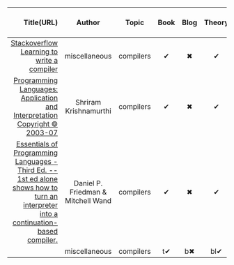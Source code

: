 <div class="datatable-begin"></div>

|                                                                                             Title(URL)                                                                                              |                                                                                                Author                                                                                                |                                                                                                Topic                                                                                                 |                                                                                                 Book                                                                                                 |                                                                                                 Blog                                                                                                 |                                                                                                Theory                                                                                                |                                                                                            Implementation                                                                                            |                                                                                                 Free                                                                                                 |                                                                                              End-To-End                                                                                              |
|----------------------------------------------------------------------------------------------------------------------------------------------------------------------------------------------------:|:----------------------------------------------------------------------------------------------------------------------------------------------------------------------------------------------------:|:----------------------------------------------------------------------------------------------------------------------------------------------------------------------------------------------------:|:----------------------------------------------------------------------------------------------------------------------------------------------------------------------------------------------------:|:----------------------------------------------------------------------------------------------------------------------------------------------------------------------------------------------------:|:----------------------------------------------------------------------------------------------------------------------------------------------------------------------------------------------------:|:----------------------------------------------------------------------------------------------------------------------------------------------------------------------------------------------------:|:----------------------------------------------------------------------------------------------------------------------------------------------------------------------------------------------------:|:----------------------------------------------------------------------------------------------------------------------------------------------------------------------------------------------------:|
|                                         [Stackoverflow Learning to write a compiler](https://stackoverflow.com/questions/1669/learning-to-write-a-compiler)                                         |                                                                                            miscellaneous                                                                                             |                                                                                              compilers                                                                                               |                                                                                                  ✔                                                                                                   |                                                                                                  ✖                                                                                                   |                                                                                                  ✔                                                                                                   |                                                                                                  ✔                                                                                                   |                                                                                                  ✖                                                                                                   |                                                                                                  ✔                                                                                                   |
|                           [Programming Languages: Application and Interpretation Copyright © 2003-07](http://cs.brown.edu/~sk/Publications/Books/ProgLangs/2007-04-26/ )                            |                                                                                        Shriram Krishnamurthi                                                                                         |                                                                                              compilers                                                                                               |                                                                                                  ✔                                                                                                   |                                                                                                  ✖                                                                                                   |                                                                                                  ✔                                                                                                   |                                                                                                  ✔                                                                                                   |                                                                                                  ✖                                                                                                   |                                                                                                  ✔                                                                                                   |                                                                                                  f✔                                                                                                  |
|[Essentials of Programming Languages - Third Ed.  -- 1st ed alone shows how to turn an interpreter into a continuation-based compiler.](https://karczmarczuk.users.greyc.fr/TEACH/Doc/EssProgLan.pdf)|                                                                                  Daniel P. Friedman & Mitchell Wand                                                                                  |                                                                                              compilers                                                                                               |                                                                                                  ✔                                                                                                   |                                                                                                  ✖                                                                                                   |                                                                                                  ✔                                                                                                   |                                                                                                  ✔                                                                                                   |                                                                                                  ✖                                                                                                   |                                                                                                  ✔                                                                                                   |                                                                                                  f✔                                                                                                  |
|                                                                                                                                                                                                     |                                                                                            miscellaneous                                                                                             |                                                                                              compilers                                                                                               |                                                                                                  t✔                                                                                                  |                                                                                                  b✖                                                                                                  |                                                                                                 bl✔                                                                                                  |                                                                                                 th✔                                                                                                  |                                                                                                 im✖                                                                                                  |                                                                                                  f✔                                                                                                  |                                                                                                 ee✔                                                                                                  |

<div class="datatable-end"></div>